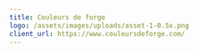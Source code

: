```yaml
---
title: Couleurs de forge
logo: /assets/images/uploads/asset-1-0.5x.png
client_url: https://www.couleursdeforge.com/
---
```

